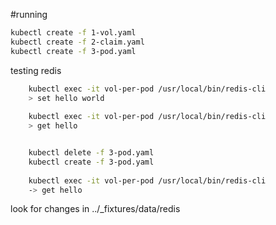 
#running

```bash
kubectl create -f 1-vol.yaml
kubectl create -f 2-claim.yaml
kubectl create -f 3-pod.yaml
```
testing redis 

```bash
	kubectl exec -it vol-per-pod /usr/local/bin/redis-cli
	> set hello world
	
	kubectl exec -it vol-per-pod /usr/local/bin/redis-cli
	> get hello


	kubectl delete -f 3-pod.yaml
	kubectl create -f 3-pod.yaml
	
	kubectl exec -it vol-per-pod /usr/local/bin/redis-cli
	-> get hello
```
look for changes in ../_fixtures/data/redis